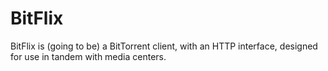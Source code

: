 # BitFlix
BitFlix is (going to be) a BitTorrent client, with an HTTP interface, designed for use in tandem with media centers.
